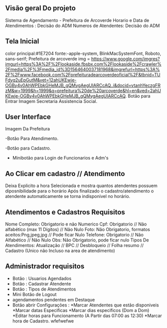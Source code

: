 ## Visão geral Do projeto
Sistema de Agendamento - Prefeitura de Arcoverde
Horario e Data de Atendimentos : Decisão do ADM
Numeros de Atendentes: Decisão do ADM
## Tela Inicial
color principal:#1E7204
fonte:-apple-system, BlinkMacSystemFont, Roboto, sans-serif;
Prefeitura de arcoverde img = https://www.google.com/imgres?imgurl=https%3A%2F%2Flookaside.fbsbx.com%2Flookaside%2Fcrawler%2Fmedia%2F%3Fmedia_id%3D1564640037181968&imgrefurl=https%3A%2F%2Fwww.facebook.com%2Fprefeituradearcoverdeoficial%2F&tbnid=TUFdyq2uEpGutM&vet=12ahUKEwje-OGBy4v0AhWPEbkGHeMJB_gQMygAegUIARCcAQ..i&docid=vtanhYeczgFRzM&w=1999&h=1999&q=prefeitura%20de%20arcoverde&hl=en&ved=2ahUKEwje-OGBy4v0AhWPEbkGHeMJB_gQMygAegUIARCcAQ.
Botão para Entrar
Imagem Secretaria Assistencia Social.

## User Interface
Imagem Da Prefeitura

-Botão Para Atendimento.

-Botão para Cadastro.

- Minibotão para Login de Funcionarios e Adm's
## Ao Clicar em cadastro // Atendimento 
Deixa Explicito a hora Selecionada e mostra quantos atendentes possuem diposnibilidade para o horário
Após finalizado o cadastro/atendimento o atendente automaticamente se torna indisponivel no horário.
## Atendimentos e Cadastros Requisitos
Nome Completo: Obrigatorio e não Numerico
Cpf: Obrigatorio // Não alfabético (max 11 Dígitos) // Não Nulo
Foto: Não Obrigatorio, formatos aceitos:Png,jpeg,jpg // Pode ficar Nulo
Telefone: Obrigatorio // Não Alfabético // Não Nulo
Obs: Não Obrigatorio, pode ficar nulo
Tipos De Atendimentos: Atualização // BPC // Desbloqueio // Folha resumo // Cadastro (Unico não Incluso na area de atendimento)

## Administrador requisitos
- Botão : Usuarios Agendados
- Botão : Cadastrar Atendente
- Botão : Tipos de Atendimentos
- Mini Botão de Logout
- agendamentos pendentes em Destaque
- Botão abrir Configurações :
*Marcar Atendentes que estão disponiveis
*Marcar datas Especificas
*Marcar dias especificos (Dom a Dom)
*Editar horas para Funcionamento (A Partir das 07:00 as 12:30)
*Marcar hora de Cadastro.
wfefwefwe